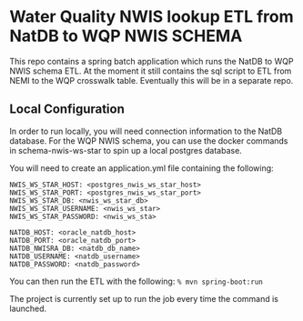 # Water Quality NWIS lookup ETL from NatDB to WQP NWIS SCHEMA

This repo contains a spring batch application which runs the NatDB to WQP NWIS schema
ETL. At the moment it still contains the sql script to ETL from NEMI to the WQP crosswalk table. Eventually this will be in a separate repo.

## Local Configuration
In order to run locally, you will need connection information to the NatDB database. For the WQP NWIS schema, you can use the docker commands in schema-nwis-ws-star to spin up a local postgres database.

You will need to create an application.yml file containing the following:
```
NWIS_WS_STAR_HOST: <postgres_nwis_ws_star_host>
NWIS_WS_STAR_PORT: <postgres_nwis_ws_star_port>
NWIS_WS_STAR_DB: <nwis_ws_star_db>
NWIS_WS_STAR_USERNAME: <nwis_ws_star>
NWIS_WS_STAR_PASSWORD: <nwis_ws_sta>

NATDB_HOST: <oracle_natdb_host>
NATDB_PORT: <oracle_natdb_port>
NATDB_NWISRA_DB: <natdb_db_name>
NATDB_USERNAME: <natdb_username>
NATDB_PASSWORD: <natdb_password>
```

You can then run the ETL with the following:
```% mvn spring-boot:run```

The project is currently set up to run the job every time the command is launched.